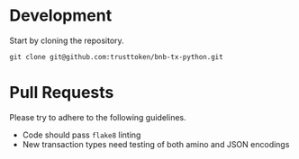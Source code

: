 # Development
Start by cloning the repository.
```
git clone git@github.com:trusttoken/bnb-tx-python.git
```

# Pull Requests
Please try to adhere to the following guidelines.

* Code should pass `flake8` linting
* New transaction types need testing of both amino and JSON encodings
